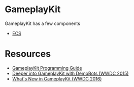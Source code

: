 # GameplayKit

GameplayKit has a few components

- [ECS](ECS.md)

# Resources

- [GameplayKit Programming Guide](https://developer.apple.com/library/archive/documentation/General/Conceptual/GameplayKit_Guide/index.html#//apple_ref/doc/uid/TP40015172-CH1-SW1)
- [Deeper into GameplayKit with DemoBots (WWDC 2015)](https://developer.apple.com/videos/play/wwdc2015/609/)
- [What's New in GameplayKit (WWDC 2016)](https://developer.apple.com/videos/play/wwdc2016/608/)
